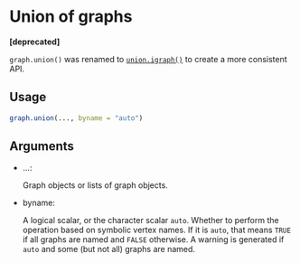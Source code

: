# Union of graphs

**\[deprecated\]**

`graph.union()` was renamed to
[`union.igraph()`](https://r.igraph.org/reference/union.igraph.md) to
create a more consistent API.

## Usage

``` r
graph.union(..., byname = "auto")
```

## Arguments

- ...:

  Graph objects or lists of graph objects.

- byname:

  A logical scalar, or the character scalar `auto`. Whether to perform
  the operation based on symbolic vertex names. If it is `auto`, that
  means `TRUE` if all graphs are named and `FALSE` otherwise. A warning
  is generated if `auto` and some (but not all) graphs are named.
